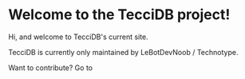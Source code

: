 # Welcome to the TecciDB project!
Hi, and welcome to TecciDB's current site.

TecciDB is currently only maintained by LeBotDevNoob / Technotype.

Want to contribute? Go to